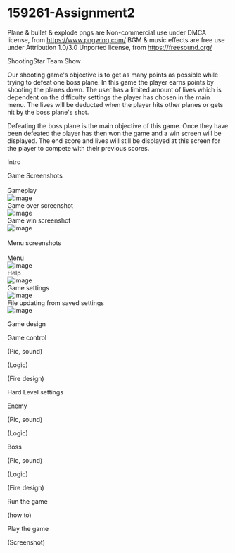 # 159261-Assignment2

Plane & bullet & explode pngs are Non-commercial use under DMCA license, from https://www.pngwing.com/
BGM & music effects are free use under Attribution 1.0/3.0 Unported license, from https://freesound.org/

ShootingStar Team Show

Our shooting game's objective is to get as many points as possible while trying to defeat one boss plane. 
In this game the player earns points by shooting the planes down. The user has a limited amount of lives which is 
dependent on the difficulty settings the player has chosen in the main menu. The lives will be deducted when the 
player hits other planes or gets hit by the boss plane's shot. 

Defeating the boss plane is the main objective of this game. Once they have been defeated the player has then
won the game and a win screen will be displayed. The end score and lives will still be displayed at this screen
for the player to compete with their previous scores. 




Intro


Game Screenshots<br/>
<br/>
Gameplay<br/>
![image](https://user-images.githubusercontent.com/105618898/174268770-c911ff72-99c3-4aa1-a8a5-d7b4f4cde338.png)
<br/>
Game over screenshot<br/>
![image](https://user-images.githubusercontent.com/105618898/174268980-d3c2471a-1716-45f2-a9cc-69c151becec7.png)
<br/>
Game win screenshot<br/>
![image](https://user-images.githubusercontent.com/105618898/174269363-e3787e33-d283-4ed7-bf58-b1d7b5fe11a0.png)
<br/>
<br/>
Menu screenshots<br/>
<br/>
Menu<br/>
![image](https://user-images.githubusercontent.com/105618898/174269485-fc893793-c6b4-41a5-927d-ef923c88175f.png)
<br/>
Help<br/>
![image](https://user-images.githubusercontent.com/105618898/174269512-b661d37a-eb04-4a58-9a13-7c519d00e955.png)
<br/>
Game settings<br/>
![image](https://user-images.githubusercontent.com/105618898/174269687-9e7b266b-b813-4372-bc4b-1b3697a74037.png)
<br/>
File updating from saved settings<br/>
![image](https://user-images.githubusercontent.com/105618898/174269879-a096cd0d-3a74-42d9-98d0-7d2198451a7b.png)
<br/>


Game design

Game control

(Pic, sound)

(Logic)

(Fire design)

Hard Level settings


Enemy

(Pic, sound)

(Logic)

Boss

(Pic, sound)

(Logic)

(Fire design)

Run the game

(how to)

Play the game

(Screenshot)
